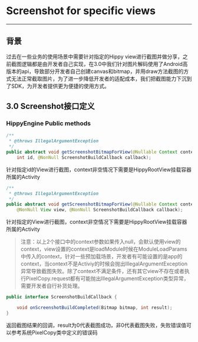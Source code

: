 # Screenshot for specific views

---

## 背景

过去在一些业务的使用场景中需要针对指定的Hippy view进行截图并做分享，之前截图逻辑都是由开发者自己实现，在3.0中我们针对图片解码使用了Android高版本的api，导致部分开发者自己创建canvas和bitmap，并用draw方法截图的方式无法正常截取图片，为了进一步降低开发者的适配成本，我们把截图能力下沉到了SDK，为开发者提供更为便捷的使用方式。

## 3.0 Screenshot接口定义

### HippyEngine Public methods

```java
/**
 * @throws IllegalArgumentException
 */
public abstract void getScreenshotBitmapForView(@Nullable Context context,
    int id, @NonNull ScreenshotBuildCallback callback);
```

   针对指定id的View进行截图，context非空情况下需要是HippyRootView挂载容器所属的Activity

```java
/**
 * @throws IllegalArgumentException
 */
public abstract void getScreenshotBitmapForView(@Nullable Context context,
    @NonNull View view, @NonNull ScreenshotBuildCallback callback);
```

   针对指定的View进行截图，context非空情况下需要是HippyRootView挂载容器所属的Activity

   > 注意：以上2个接口中的context参数如果传入null，会默认使用view的context，view设置的context是loadModule时候在ModuleLoadParams中传入的context，针对一些预加载场景，开发者有可能设置的是app的context，当context不是Activiy的时候会抛出IllegalArgumentException异常导致截图失败。除了context不满足条件，还有其它view不存在或者执行PixelCopy.request都有可能抛出IllegalArgumentException类型异常，需要开发者自行补货处理。

```java
public interface ScreenshotBuildCallback {

    void onScreenshotBuildCompleted(Bitmap bitmap, int result);
}
```

   返回截图结果的回调，result为0代表截图成功，非0代表截图失败，失败错误值可以参考系统PixelCopy类中定义的错误码
